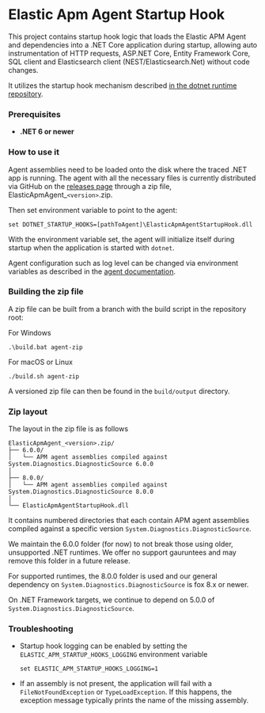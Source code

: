# Elastic Apm Agent Startup Hook

This project contains startup hook logic that loads the Elastic APM Agent and dependencies into a .NET Core application during startup, allowing
auto instrumentation of HTTP requests, ASP.NET Core, Entity Framework Core,
SQL client and Elasticsearch client (NEST/Elasticsearch.Net) without code changes.

It utilizes the startup hook mechanism described [in the dotnet runtime repository](https://github.com/dotnet/runtime/blob/master/docs/design/features/host-startup-hook.md).

### Prerequisites

- **.NET 6 or newer**

### How to use it

Agent assemblies need to be loaded onto the disk where the traced .NET app is running. The agent with all the necessary files is currently distributed via GitHub on the [releases page](https://github.com/elastic/apm-agent-dotnet/releases) through a zip file, ElasticApmAgent_`<version>`.zip.

Then set environment variable to point to the agent:

```
set DOTNET_STARTUP_HOOKS=[pathToAgent]\ElasticApmAgentStartupHook.dll
```

With the environment variable set, the agent will initialize itself during startup when the application is started with `dotnet`.

Agent configuration such as log level can be changed via environment variables as described in the [agent documentation](https://www.elastic.co/guide/en/apm/agent/dotnet/current/config-all-options-summary.html).

### Building the zip file

A zip file can be built from a branch with the build script in the repository root:

For Windows

```shell
.\build.bat agent-zip
```

For macOS or Linux

```shell
./build.sh agent-zip
```

A versioned zip file can then be found in the `build/output` directory.

### Zip layout

The layout in the zip file is as follows

```
ElasticApmAgent_<version>.zip/
├── 6.0.0/
│   └── APM agent assemblies compiled against System.Diagnostics.DiagnosticSource 6.0.0
│
├── 8.0.0/
│   └── APM agent assemblies compiled against System.Diagnostics.DiagnosticSource 8.0.0
│
└── ElasticApmAgentStartupHook.dll
```

It contains numbered directories that each contain APM agent assemblies compiled against
a specific version `System.Diagnostics.DiagnosticSource`.

We maintain the 6.0.0 folder (for now) to not break those using older, unsupported .NET runtimes. We
offer no support gauruntees and may remove this folder in a future release.

For supported runtimes, the 8.0.0 folder is used and our general dependency on 
`System.Diagnostics.DiagnosticSource` is fox 8.x or newer.

On .NET Framework targets, we continue to depend on 5.0.0 of `System.Diagnostics.DiagnosticSource`.

### Troubleshooting

- Startup hook logging can be enabled by setting the `ELASTIC_APM_STARTUP_HOOKS_LOGGING` environment variable

   ```
   set ELASTIC_APM_STARTUP_HOOKS_LOGGING=1
   ```

- If an assembly is not present, the application will fail with a `FileNotFoundException` or `TypeLoadException`. If this happens, the exception message typically prints the name of the missing assembly.